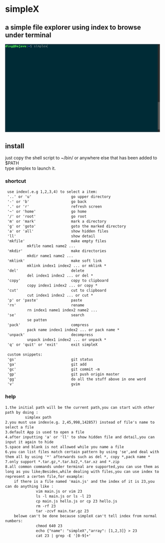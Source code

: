 # simpleX
## **a simple file explorer using index to browse under terminal**
![](https://github.com/b2ns/simpleX/blob/master/demo.gif)
## install
just copy the shell script to ~/bin/ or anywhere else that has been added to $PATH<br>
type simplex to launch it.
### shortcut
     use index(.e.g 1,2,3,4) to select a item:
     '..' or 'u'                  go upper directory
     '-' or 'b'                   go back
     '.' or 'r'                   refresh screen
     '~' or 'home'                go home
     '/' or 'root'                go root
     'm' or 'mark'                mark a directory
     'g' or 'goto'                goto the marked directory
     'a' or 'all'                 show hidden files
     'll'                         show detail
     'mkfile'                     make empty files
              mkfile name1 name2 ...
     'mkdir'                      make directories
              mkdir name1 name2 ...
     'mklink'                     make soft link
              mklink index1 index2 ... or mklink * 
     'del'                        delete
              del index1 index2 ... or del * 
     'copy'                       copy to clipboard
              copy index1 index2 ... or copy * 
     'cut'                        cut to clipboard
              cut index1 index2 ... or cut * 
     'p' or 'paste'               paste
     'rn'                         rename
              rn index1 name1 index2 name2 ...
     'se'                         search
              se patten
     'pack'                       compress
              pack name index1 index2 ... or pack name * 
     'unpack'                     decompress
              unpack index1 index2 ... or unpack * 
     'q' or 'quit' or 'exit'      exit simpleX

     custom snippets:
     'gs'                         git status
     'ga'                         git add
     'gc'                         git commit -m
     'gp'                         git push origin master
     'gg'                         do all the stuff above in one word
     'v'                          gvim

    
### help
    1.the initial path will be the current path,you can start with other path by doing :
             simplex path
    2.you must use index(e.g. 2,45,998,142857) instead of file's name to select a file
    3.default App is used to open a file
    4.after inputting 'a' or 'll' to show hidden file and detail,you can input it again to hide
    5.space and blank is not allowed while you name a file
    6.you can list files match certain pattern by using 'se',and deal with them all by using '*' afterwards such as del *, copy *,pack name *
    7.only support *.tar.gz,*.tar.bz2,*.tar.xz and *.zip
    8.all common commands under terminal are supported,you can use them as long as you like;Besides,while dealing with files,you can use index to represent a certen file,for example: 
        if there is a file named 'main.js' and the index of it is 23,you can do anything like :
                  vim main.js or vim 23
                  ls -l main.js or ls -l 23
                  cp main.js hello.js or cp 23 hello.js
                  rm -rf 23
                  tar -zcvf main.tar.gz 23
		belowe can't be done because simpleX can't tell index from normal numbers:
                  chmod 640 23
                  echo {"name": "simpleX","array": [1,2,3]} > 23
                  cat 23 | grep -E '[0-9]+'
